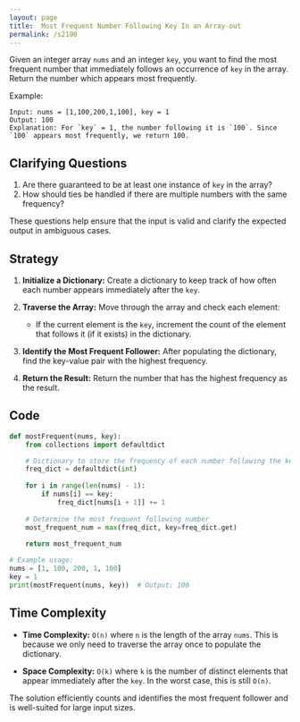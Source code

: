 ```yaml
---
layout: page
title:  Most Frequent Number Following Key In an Array-out
permalink: /s2190
---
```


Given an integer array `nums` and an integer `key`, you want to find the most frequent number that immediately follows an occurrence of `key` in the array. Return the number which appears most frequently.

Example:
```plaintext
Input: nums = [1,100,200,1,100], key = 1
Output: 100
Explanation: For `key` = 1, the number following it is `100`. Since `100` appears most frequently, we return 100.
```

## Clarifying Questions

1. Are there guaranteed to be at least one instance of `key` in the array?
2. How should ties be handled if there are multiple numbers with the same frequency?

These questions help ensure that the input is valid and clarify the expected output in ambiguous cases.

## Strategy

1. **Initialize a Dictionary:** 
   Create a dictionary to keep track of how often each number appears immediately after the `key`.

2. **Traverse the Array:** 
   Move through the array and check each element:
   - If the current element is the `key`, increment the count of the element that follows it (if it exists) in the dictionary.

3. **Identify the Most Frequent Follower:** 
   After populating the dictionary, find the key-value pair with the highest frequency.

4. **Return the Result:** 
   Return the number that has the highest frequency as the result.

## Code

```python
def mostFrequent(nums, key):
    from collections import defaultdict

    # Dictionary to store the frequency of each number following the key
    freq_dict = defaultdict(int)
    
    for i in range(len(nums) - 1):
        if nums[i] == key:
            freq_dict[nums[i + 1]] += 1
    
    # Determine the most frequent following number
    most_frequent_num = max(freq_dict, key=freq_dict.get)
    
    return most_frequent_num

# Example usage:
nums = [1, 100, 200, 1, 100]
key = 1
print(mostFrequent(nums, key))  # Output: 100
```

## Time Complexity

- **Time Complexity:** `O(n)` where `n` is the length of the array `nums`. This is because we only need to traverse the array once to populate the dictionary.

- **Space Complexity:** `O(k)` where `k` is the number of distinct elements that appear immediately after the `key`. In the worst case, this is still `O(n)`.

The solution efficiently counts and identifies the most frequent follower and is well-suited for large input sizes.